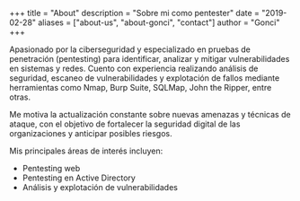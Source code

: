 +++
title = "About"
description = "Sobre mi como pentester"
date = "2019-02-28"
aliases = ["about-us", "about-gonci", "contact"]
author = "Gonci"
+++

Apasionado por la ciberseguridad y especializado en pruebas de penetración (pentesting) para identificar, analizar y mitigar vulnerabilidades en sistemas y redes. Cuento con experiencia realizando análisis de seguridad, escaneo de vulnerabilidades y explotación de fallos mediante herramientas como Nmap, Burp Suite, SQLMap, John the Ripper, entre otras.

Me motiva la actualización constante sobre nuevas amenazas y técnicas de ataque, con el objetivo de fortalecer la seguridad digital de las organizaciones y anticipar posibles riesgos.

Mis principales áreas de interés incluyen:

- Pentesting web
- Pentesting en Active Directory
- Análisis y explotación de vulnerabilidades